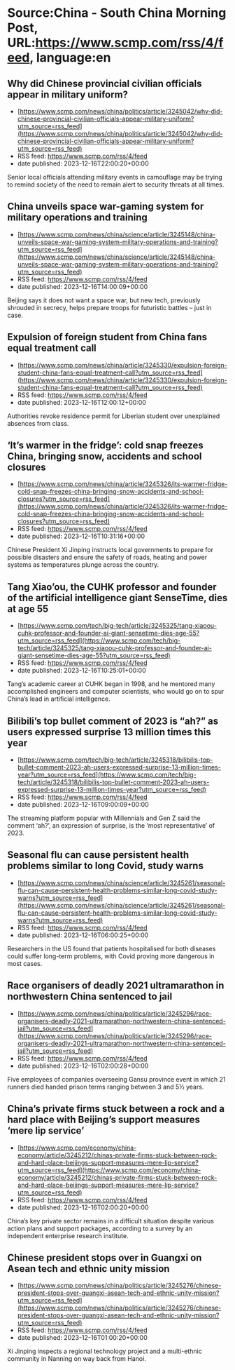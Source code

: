 # Source:China - South China Morning Post, URL:https://www.scmp.com/rss/4/feed, language:en

## Why did Chinese provincial civilian officials appear in military uniform?
 - [https://www.scmp.com/news/china/politics/article/3245042/why-did-chinese-provincial-civilian-officials-appear-military-uniform?utm_source=rss_feed](https://www.scmp.com/news/china/politics/article/3245042/why-did-chinese-provincial-civilian-officials-appear-military-uniform?utm_source=rss_feed)
 - RSS feed: https://www.scmp.com/rss/4/feed
 - date published: 2023-12-16T22:00:20+00:00

Senior local officials attending military events in camouflage may be trying to remind society of the need to remain alert to security threats at all times.

## China unveils space war-gaming system for military operations and training
 - [https://www.scmp.com/news/china/science/article/3245148/china-unveils-space-war-gaming-system-military-operations-and-training?utm_source=rss_feed](https://www.scmp.com/news/china/science/article/3245148/china-unveils-space-war-gaming-system-military-operations-and-training?utm_source=rss_feed)
 - RSS feed: https://www.scmp.com/rss/4/feed
 - date published: 2023-12-16T14:00:09+00:00

Beijing says it does not want a space war, but new tech, previously shrouded in secrecy, helps prepare troops for futuristic battles – just in case.

## Expulsion of foreign student from China fans equal treatment call
 - [https://www.scmp.com/news/china/article/3245330/expulsion-foreign-student-china-fans-equal-treatment-call?utm_source=rss_feed](https://www.scmp.com/news/china/article/3245330/expulsion-foreign-student-china-fans-equal-treatment-call?utm_source=rss_feed)
 - RSS feed: https://www.scmp.com/rss/4/feed
 - date published: 2023-12-16T12:00:12+00:00

Authorities revoke residence permit for Liberian student over unexplained absences from class.

## ‘It’s warmer in the fridge’: cold snap freezes China, bringing snow, accidents and school closures
 - [https://www.scmp.com/news/china/article/3245326/its-warmer-fridge-cold-snap-freezes-china-bringing-snow-accidents-and-school-closures?utm_source=rss_feed](https://www.scmp.com/news/china/article/3245326/its-warmer-fridge-cold-snap-freezes-china-bringing-snow-accidents-and-school-closures?utm_source=rss_feed)
 - RSS feed: https://www.scmp.com/rss/4/feed
 - date published: 2023-12-16T10:31:16+00:00

Chinese President Xi Jinping instructs local governments to prepare for possible disasters and ensure the safety of roads, heating and power systems as temperatures plunge across the country.

## Tang Xiao’ou, the CUHK professor and founder of the artificial intelligence giant SenseTime, dies at age 55
 - [https://www.scmp.com/tech/big-tech/article/3245325/tang-xiaoou-cuhk-professor-and-founder-ai-giant-sensetime-dies-age-55?utm_source=rss_feed](https://www.scmp.com/tech/big-tech/article/3245325/tang-xiaoou-cuhk-professor-and-founder-ai-giant-sensetime-dies-age-55?utm_source=rss_feed)
 - RSS feed: https://www.scmp.com/rss/4/feed
 - date published: 2023-12-16T10:25:01+00:00

Tang’s academic career at CUHK began in 1998, and he mentored many accomplished engineers and computer scientists, who would go on to spur China’s lead in artificial intelligence.

## Bilibili’s top bullet comment of 2023 is “ah?” as users expressed surprise 13 million times this year
 - [https://www.scmp.com/tech/big-tech/article/3245318/bilibilis-top-bullet-comment-2023-ah-users-expressed-surprise-13-million-times-year?utm_source=rss_feed](https://www.scmp.com/tech/big-tech/article/3245318/bilibilis-top-bullet-comment-2023-ah-users-expressed-surprise-13-million-times-year?utm_source=rss_feed)
 - RSS feed: https://www.scmp.com/rss/4/feed
 - date published: 2023-12-16T09:00:09+00:00

The streaming platform popular with Millennials and Gen Z said the comment ‘ah?’, an expression of surprise, is the ‘most representative’ of 2023.

## Seasonal flu can cause persistent health problems similar to long Covid, study warns
 - [https://www.scmp.com/news/china/science/article/3245261/seasonal-flu-can-cause-persistent-health-problems-similar-long-covid-study-warns?utm_source=rss_feed](https://www.scmp.com/news/china/science/article/3245261/seasonal-flu-can-cause-persistent-health-problems-similar-long-covid-study-warns?utm_source=rss_feed)
 - RSS feed: https://www.scmp.com/rss/4/feed
 - date published: 2023-12-16T06:00:25+00:00

Researchers in the US found that patients hospitalised for both diseases could suffer long-term problems, with Covid proving more dangerous in most cases.

## Race organisers of deadly 2021 ultramarathon in northwestern China sentenced to jail
 - [https://www.scmp.com/news/china/politics/article/3245296/race-organisers-deadly-2021-ultramarathon-northwestern-china-sentenced-jail?utm_source=rss_feed](https://www.scmp.com/news/china/politics/article/3245296/race-organisers-deadly-2021-ultramarathon-northwestern-china-sentenced-jail?utm_source=rss_feed)
 - RSS feed: https://www.scmp.com/rss/4/feed
 - date published: 2023-12-16T02:00:28+00:00

Five employees of companies overseeing Gansu province event in which 21 runners died handed prison terms ranging between 3 and 5½ years.

## China’s private firms stuck between a rock and a hard place with Beijing’s support measures ‘mere lip service’
 - [https://www.scmp.com/economy/china-economy/article/3245212/chinas-private-firms-stuck-between-rock-and-hard-place-beijings-support-measures-mere-lip-service?utm_source=rss_feed](https://www.scmp.com/economy/china-economy/article/3245212/chinas-private-firms-stuck-between-rock-and-hard-place-beijings-support-measures-mere-lip-service?utm_source=rss_feed)
 - RSS feed: https://www.scmp.com/rss/4/feed
 - date published: 2023-12-16T02:00:20+00:00

China’s key private sector remains in a difficult situation despite various action plans and support packages, according to a survey by an independent enterprise research institute.

## Chinese president stops over in Guangxi on Asean tech and ethnic unity mission
 - [https://www.scmp.com/news/china/politics/article/3245276/chinese-president-stops-over-guangxi-asean-tech-and-ethnic-unity-mission?utm_source=rss_feed](https://www.scmp.com/news/china/politics/article/3245276/chinese-president-stops-over-guangxi-asean-tech-and-ethnic-unity-mission?utm_source=rss_feed)
 - RSS feed: https://www.scmp.com/rss/4/feed
 - date published: 2023-12-16T01:00:20+00:00

Xi Jinping inspects a regional technology project and a multi-ethnic community in Nanning on way back from Hanoi.

